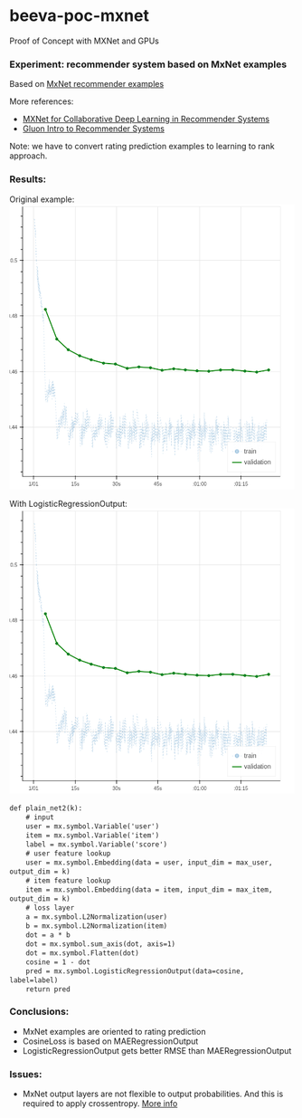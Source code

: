 # beeva-poc-mxnet
Proof of Concept with MXNet and GPUs

### Experiment: recommender system based on MxNet examples

Based on [MxNet recommender examples](https://github.com/apache/incubator-mxnet/tree/master/example/recommenders)

More references:
- [MXNet for Collaborative Deep Learning in Recommender Systems](https://github.com/dmlc/mxnet-notebooks/blob/master/python/recommendation_systems/cdl/collaborative-dl.ipynb)
- [Gluon Intro to Recommender Systems](http://gluon.mxnet.io/chapter11_recommender-systems/intro-recommender-systems.html)

Note: we have to convert rating prediction examples to learning to rank approach.


### Results:
Original example:
![Original example](images/demo2-binary-maeregression.png)

With LogisticRegressionOutput:
![With LogisticRegressionOutput](images/demo2-binary-maeregression.png)
```
def plain_net2(k):
    # input
    user = mx.symbol.Variable('user')
    item = mx.symbol.Variable('item')
    label = mx.symbol.Variable('score')
    # user feature lookup
    user = mx.symbol.Embedding(data = user, input_dim = max_user, output_dim = k)
    # item feature lookup
    item = mx.symbol.Embedding(data = item, input_dim = max_item, output_dim = k)
    # loss layer
    a = mx.symbol.L2Normalization(user)
    b = mx.symbol.L2Normalization(item)
    dot = a * b
    dot = mx.symbol.sum_axis(dot, axis=1)
    dot = mx.symbol.Flatten(dot)
    cosine = 1 - dot
    pred = mx.symbol.LogisticRegressionOutput(data=cosine, label=label)
    return pred
```

### Conclusions:
- MxNet examples are oriented to rating prediction
- CosineLoss is based on MAERegressionOutput
- LogisticRegressionOutput gets better RMSE than MAERegressionOutput

### Issues:
- MxNet output layers are not flexible to output probabilities. And this is required to apply crossentropy. [More info](https://github.com/apache/incubator-mxnet/issues/8807)
